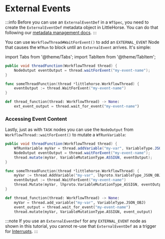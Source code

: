 # External Events

:::info
Before you can use an `ExternalEventDef` in a `WfSpec`, you need to create the `ExternalEventDef` metadata object in LittleHorse. You can do that following our [metadata management docs](../09-grpc/05-managing-metadata.md#externaleventdef).
:::

You can use `WorkflowThread#WaitForEvent()` to add an `EXTERNAL_EVENT` Node that causes the `WfRun` to block until an `ExternalEvent` arrives. It's simple:

import Tabs from '@theme/Tabs';
import TabItem from '@theme/TabItem';

<Tabs>
  <TabItem value="java" label="Java" default>

```java
public void threadFunction(WorkflowThread thread) {
    NodeOutput eventOutput = thread.waitForEvent("my-event-name");
}
```

  </TabItem>
  <TabItem value="go" label="Go">

```go
func someThreadFunction(thread *littlehorse.WorkflowThread) {
    eventOutput := thread.WaitForEvent("my-event-name")
}
```

  </TabItem>
    <TabItem value="python" label="Python" default>

```python
def thread_function(thread: WorkflowThread) -> None:
    ext_event_output = thread.wait_for_event("my-event-name")
```

  </TabItem>
</Tabs>

### Accessing Event Content

Lastly, just as with `TASK` nodes you can use the `NodeOutput` from `WorkflowThread::waitForEvent()` to mutate a `WfRunVariable`:

<Tabs>
  <TabItem value="java" label="Java" default>

```java
public void threadFunction(WorkflowThread thread) {
    WfRunVariable myVar = thread.addVariable("my-var", VariableType.JSON_OBJ);
    NodeOutput eventOutput = thread.waitForEvent("my-event-name");
    thread.mutate(myVar, VariableMutationType.ASSIGN, eventOutput);
}
```

  </TabItem>
  <TabItem value="go" label="Go">

```go
func someThreadFunction(thread *littlehorse.WorkflowThread) {
    myVar := thread.AddVariable("my-var", lhproto.VariableType_JSON_OBJ)
    eventOutput := thread.WaitForEvent("my-event-name")
    thread.Mutate(myVar, lhproto.VariableMutationType_ASSIGN, eventOutput);
}
```

  </TabItem>
    <TabItem value="python" label="Python" default>

```python
def thread_function(thread: WorkflowThread) -> None:
    myVar = thread.add_variable("my-var", VariableType.JSON_OBJ)
    event_output = thread.wait_for_event("my-event-name")
    thread.mutate(myVar, VariableMutationType.ASSIGN, event_output)
```

  </TabItem>
</Tabs>

:::note
If you use an `ExternalEventDef` for any `EXTERNAL_EVENT` node as shown in this tutorial, you cannot re-use that `ExternalEventDef` as a trigger for [Interrupts](./05-interrupts.md).
:::
